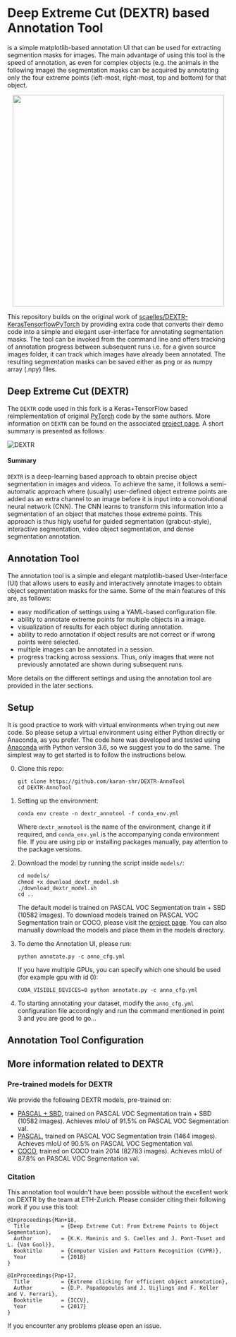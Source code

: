 # Deep Extreme Cut (DEXTR) based Annotation Tool
is a simple matplotlib-based annotation UI that can be used for extracting segmention masks for images. The main advantage of using this tool is the speed of annotation, as even for complex objects (e.g. the animals in the following image) the segmentation masks can be acquired by annotating only the four extreme points (left-most, right-most, top and bottom) for that object.

<p align="center"><img src="doc/github_teaser.gif" align="center" width=480 height=auto/></p>

This repository builds on the original work of [scaelles/DEXTR-KerasTensorflowPyTorch](https://github.com/scaelles/DEXTR-KerasTensorflow) by providing extra code that converts their demo code into a simple and elegant user-interface for annotating segmentation masks. The tool can be invoked from the command line and offers tracking of annotation progress between subsequent runs i.e. for a given source images folder, it can track which images have already been annotated. The resulting segmentation masks can be saved either as png or as numpy array (.npy) files. 


## Deep Extreme Cut (DEXTR)
The `DEXTR` code used in this fork is a Keras+TensorFlow based reimplementation of original [PyTorch](https://github.com/scaelles/DEXTR-PyTorch) code by the same authors. More information on `DEXTR` can be found on the associated [project page](http://www.vision.ee.ethz.ch/~cvlsegmentation/dextr). A short summary is presented as follows: 

![DEXTR](doc/dextr.png)

#### Summary
`DEXTR` is a deep-learning based approach to obtain precise object segmentation in images and videos. To achieve the same, it follows a semi-automatic approach where (usually) user-defined object extreme points are added as an extra channel to an image before it is input into a convolutional neural network (CNN). The CNN learns to transform this information into a segmentation of an object that matches those extreme points. This approach is thus higly useful for guided segmentation (grabcut-style), interactive segmentation, video object segmentation, and dense segmentation annotation.


## Annotation Tool
The annotation tool is a simple and elegant matplotlib-based User-Interface (UI) that allows users to easily and interactively annotate images to obtain object segmentation masks for the same. Some of the main features of this are, as follows:
- easy modification of settings using a YAML-based configuration file.
- ability to annotate extreme points for multiple objects in a image.
- visualization of results for each object during annotation.
- ability to redo annotation if object results are not correct or if wrong points were selected.
- multiple images can be annotated in a session.
- progress tracking across sessions. Thus, only images that were not previously annotated are shown during subsequent runs.


More details on the different settings and using the annotation tool are provided in the later sections. 


## Setup
It is good practice to work with virtual environments when trying out new code. So please setup a virtual environment using either Python directly or Anaconda, as you prefer. The code here was developed and tested using [Anaconda](https://docs.anaconda.com/anaconda/) with Python version 3.6, so we suggest you to do the same. The simplest way to get started is to follow the instructions below.

0. Clone this repo:
    ```Shell
    git clone https://github.com/karan-shr/DEXTR-AnnoTool
    cd DEXTR-AnnoTool
    ```

1. Setting up the environment:
   ```Shell
   conda env create -n dextr_annotool -f conda_env.yml
   ```
   Where `dextr_annotool` is the name of the environment, change it if required, and `conda_env.yml` is the accompanying conda environment file. If you are using pip or installing packages manually, pay attention to the package versions. 
  
2. Download the model by running the script inside ```models/```:
    ```Shell
    cd models/
    chmod +x download_dextr_model.sh
    ./download_dextr_model.sh
    cd ..
    ```
    The default model is trained on PASCAL VOC Segmentation train + SBD (10582 images). To download models trained on PASCAL VOC Segmentation train or COCO, please visit the [project page](http://www.vision.ee.ethz.ch/~cvlsegmentation/dextr/#downloads). You can also manually download the models and place them in the models directory.

3. To demo the Annotation UI, please run:
    ```Shell
    python annotate.py -c anno_cfg.yml
    ```
    If you have multiple GPUs, you can specify which one should be used (for example gpu with id 0):
    ```Shell
    CUDA_VISIBLE_DEVICES=0 python annotate.py -c anno_cfg.yml
    ```

4. To starting annotating your dataset, modify the `anno_cfg.yml` configuration file accordingly and run the command mentioned in point 3 and you are good to go... 

## Annotation Tool Configuration

## More information related to DEXTR

### Pre-trained models for DEXTR
We provide the following DEXTR models, pre-trained on:
  * [PASCAL + SBD](https://data.vision.ee.ethz.ch/csergi/share/DEXTR/dextr_pascal-sbd.h5), trained on PASCAL VOC Segmentation train + SBD (10582 images). Achieves mIoU of 91.5% on PASCAL VOC Segmentation val.
  * [PASCAL](https://data.vision.ee.ethz.ch/csergi/share/DEXTR/dextr_pascal.h5), trained on PASCAL VOC Segmentation train (1464 images). Achieves mIoU of 90.5% on PASCAL VOC Segmentation val.
  * [COCO](https://data.vision.ee.ethz.ch/csergi/share/DEXTR/dextr_coco.h5), trained on COCO train 2014 (82783 images). Achieves mIoU of 87.8% on PASCAL VOC Segmentation val.

### Citation
This annotation tool wouldn't have been possible without the excellent work on DEXTR by the team at ETH-Zurich. Please consider citing their following work if you use this tool:

	@Inproceedings{Man+18,
	  Title          = {Deep Extreme Cut: From Extreme Points to Object Segmentation},
	  Author         = {K.K. Maninis and S. Caelles and J. Pont-Tuset and L. {Van Gool}},
	  Booktitle      = {Computer Vision and Pattern Recognition (CVPR)},
	  Year           = {2018}
	}

	@InProceedings{Pap+17,
	  Title          = {Extreme clicking for efficient object annotation},
	  Author         = {D.P. Papadopoulos and J. Uijlings and F. Keller and V. Ferrari},
	  Booktitle      = {ICCV},
	  Year           = {2017}
	}

If you encounter any problems please open an issue.
